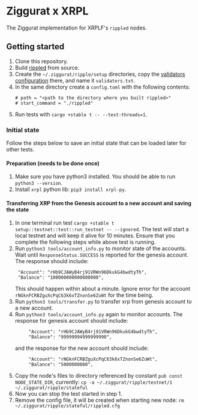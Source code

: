 # Ziggurat x XRPL

The Ziggurat implementation for XRPLF's `rippled` nodes.

## Getting started

1. Clone this repository.
2. Build [rippled](https://github.com/XRPLF/rippled) from source.
3. Create the `~/.ziggurat/ripple/setup` directories, copy the [validators configuration](https://github.com/XRPLF/rippled/blob/develop/cfg/validators-example.txt) there, and name it `validators.txt`.
4. In the same directory create a `config.toml` with the following contents:
    ```
    # path = "<path to the directory where you built rippled>"
    # start_command = "./rippled"
    ```
5. Run tests with `cargo +stable t -- --test-threads=1`.

### Initial state
Follow the steps below to save an initial state that can be loaded later for other tests.

#### Preparation (needs to be done once)
1. Make sure you have python3 installed. You should be able to run `python3 --version`.
2. Install `xrpl` python lib: `pip3 install xrpl-py`.

#### Transferring XRP from the Genesis account to a new account and saving the state
1. In one terminal run test `cargo +stable t setup::testnet::test::run_testnet -- --ignored`.
   The test will start a local testnet and will keep it alive for 10 minutes. Ensure that you complete the
   following steps while above test is running.
2. Run `python3 tools/account_info.py` to monitor state of the accounts. 
   Wait until `ResponseStatus.SUCCESS` is reported for the genesis account. The response should include:
   ```
    "Account": "rHb9CJAWyB4rj91VRWn96DkukG4bwdtyTh",
    "Balance": "100000000000000000",
   ```
   This should happen within about a minute.
   Ignore error for the account `rNGknFCRBZguXcPqC63k6xTZnonSe6ZuWt` for the time being.
3. Run `python3 tools/transfer.py` to transfer xrp from genesis account to a new account.
4. Run `python3 tools/account_info.py` again to monitor accounts. The response for genesis account should include:
   ```
        "Account": "rHb9CJAWyB4rj91VRWn96DkukG4bwdtyTh",
        "Balance": "99999994999999990",
   ```
   and the response for the new account should include:
   ```
        "Account": "rNGknFCRBZguXcPqC63k6xTZnonSe6ZuWt",
        "Balance": "5000000000",
   ```
5. Copy the node's files to directory referenced by constant `pub const NODE_STATE_DIR`, currently: `cp -a ~/.ziggurat/ripple/testnet/1 ~/.ziggurat/ripple/stateful`
6. Now you can stop the test started in step 1.
7. Remove the config file, it will be created when starting new node: `rm ~/.ziggurat/ripple/stateful/rippled.cfg`
